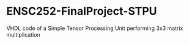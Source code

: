 # ENSC252-FinalProject-STPU

VHDL code of a Simple Tensor Processing Unit performing 3x3 matrix multiplication
